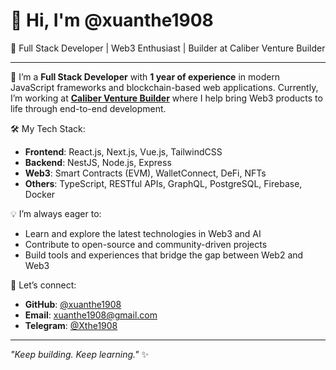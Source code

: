 # 👋 Hi, I'm @xuanthe1908

🚀 Full Stack Developer | Web3 Enthusiast | Builder at Caliber Venture Builder

---

🌱 I’m a **Full Stack Developer** with **1 year of experience** in modern JavaScript frameworks and blockchain-based web applications. Currently, I’m working at **[Caliber Venture Builder](https://caliber.so)** where I help bring Web3 products to life through end-to-end development.

🛠️ My Tech Stack:
- **Frontend**: React.js, Next.js, Vue.js, TailwindCSS
- **Backend**: NestJS, Node.js, Express
- **Web3**: Smart Contracts (EVM), WalletConnect, DeFi, NFTs
- **Others**: TypeScript, RESTful APIs, GraphQL, PostgreSQL, Firebase, Docker

💡 I’m always eager to:
- Learn and explore the latest technologies in Web3 and AI
- Contribute to open-source and community-driven projects
- Build tools and experiences that bridge the gap between Web2 and Web3

🤝 Let’s connect:
- **GitHub**: [@xuanthe1908](https://github.com/xuanthe1908)
- **Email**: [xuanthe1908@gmail.com](mailto:xuanthe1908@gmail.com)
- **Telegram**: [@Xthe1908](https://t.me/Xthe1908)

---

_"Keep building. Keep learning."_ ✨
